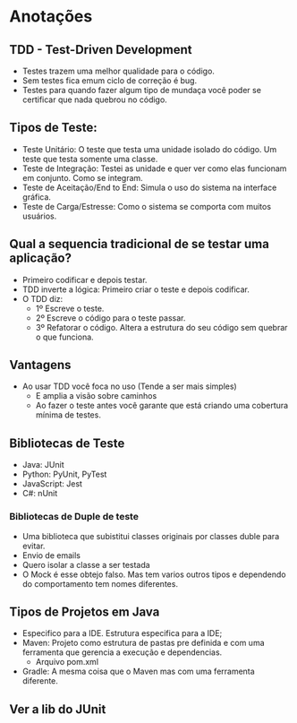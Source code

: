 # Anotações

## TDD - Test-Driven Development

- Testes trazem uma melhor qualidade para o código.
- Sem testes fica emum ciclo de correção é bug.
- Testes para quando fazer algum tipo de mundaça você poder se certificar que nada quebrou no código.

## Tipos de Teste:
- Teste Unitário: O teste que testa uma unidade isolado do código. Um teste que testa somente uma classe. 
- Teste de Integração: Testei as unidade e quer ver como elas funcionam em conjunto. Como se integram.
- Teste de Aceitação/End to End: Simula o uso do sistema na interface gráfica.
- Teste de Carga/Estresse: Como o sistema se comporta com muitos usuários.

## Qual a sequencia tradicional de se testar uma aplicação?
- Primeiro codificar e depois testar.
- TDD inverte a lógica: Primeiro criar o teste e depois codificar.
- O TDD diz:
  - 1º Escreve o teste.
  - 2º Escreve o código para o teste passar.
  - 3º Refatorar o código. Altera a estrutura do seu código sem quebrar o que funciona.

## Vantagens
- Ao usar TDD você foca no uso (Tende a ser mais simples)
  - E amplia a visão sobre caminhos 
  - Ao fazer o teste antes você garante que está criando uma cobertura mínima de testes.

## Bibliotecas de Teste
- Java: JUnit
- Python: PyUnit, PyTest
- JavaScript: Jest
- C#: nUnit
### Bibliotecas de Duple de teste
-  Uma biblioteca que subistitui classes originais por classes duble para evitar.
  - Envio de emails
- Quero isolar a classe a ser testada
- O Mock é esse obtejo falso. Mas tem varios outros tipos e dependendo do comportamento tem nomes diferentes.

## Tipos de Projetos em Java
- Especifico para a IDE. Estrutura especifica para a IDE;
- Maven: Projeto como estrutura de pastas pre definida e com uma ferramenta que gerencia a execução e dependencias.
  - Arquivo pom.xml
- Gradle: A mesma coisa que o Maven mas com uma ferramenta diferente.

## Ver a lib do JUnit